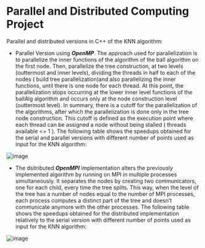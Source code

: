 # Parallel and Distributed Computing Project
Parallel and distributed versions in C++ of the KNN algorithm:

- Parallel Version using ***OpenMP***. The approach used for parallelization is to parallelize the inner functions of the algorithm of the ball algorithm on the first node.
Then, parallelize the tree construction, at two levels (outtermost and inner levels), dividing the threads in half to each of the nodes ( build tree parallelization)and also parallelizing the inner functions, until there is
one node for each thread. At this point, the parallelization stops occurring at the lower inner level functions of the ballAlg algorithm and occurs only at the node construction level (outtermost
level). In summary, there is a cutoff for the parallelization of the algorithms, after which the parallelization is done only in the tree node construction. This cutoff is defined as the execution point where each
thread can be assigned a node without being stalled ( threads available <= 1 ). The following table shows the speedups obtained for the serial and parallel versions with different number of points used as input for the KNN algorithm:

![image](https://github.com/user-attachments/assets/664e0472-2554-4bc7-8820-b00e0151345b)

- The dsitributed ***OpenMPI*** implementation alters the previously implemented algorithm by running on MPI in multiple processes simultaneously. It separates the
nodes by creating two communicators, one for each child, every time the tree splits. This way, when the level of the tree has a number of nodes equal to the number of MPI processes, each process computes
a distinct part of the tree and doesn’t communicate anymore with the other processes. The following table shows the speedups obtained for the distributed implementation relatively to the serial version with different number of points used as input for the KNN algorithm:

![image](https://github.com/user-attachments/assets/ff91ac1f-9778-4865-bec0-5615a3d1d412)
